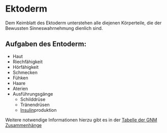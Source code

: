 # Ektoderm
Dem Keimblatt des Ektoderm unterstehen alle diejenen Körperteile, die der Bewussten Sinneswahrnehmung dienlich sind.

## Aufgaben des Entoderm:
- Haut
- Riechfähigkeit
- Hörfähigkeit
- Schmecken
- Fühken
- Haare
- Aterien
- Ausführungsgänge
	- Schilddrüse
	- Tränendrüsen
	- [Insulin](../../../../../Stoffe/Nahrungs_Inhaltsstoffe/Hormone/Insulin.md)produktion

Weitere notwendige Informationen hierzu gibt es in der [Tabelle der GNM Zusammenhänge](__Attatchments/Tabelle%20GNM%20Zusammenhänge.ods)